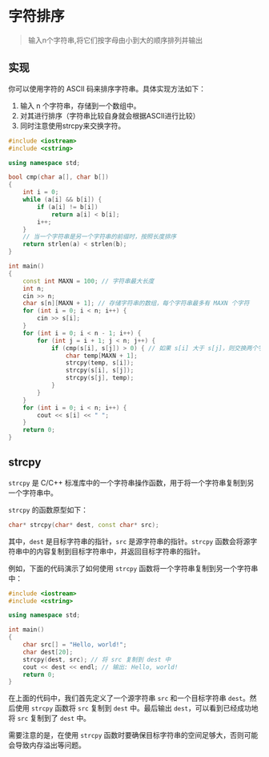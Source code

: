 # 字符排序

> 输入n个字符串,将它们按字母由小到大的顺序排列并输出

## 实现
你可以使用字符的 ASCII 码来排序字符串。具体实现方法如下：

1. 输入 n 个字符串，存储到一个数组中。
2. 对其进行排序（字符串比较自身就会根据ASCII进行比较）
3. 同时注意使用strcpy来交换字符。

```cpp
#include <iostream>
#include <cstring>

using namespace std;

bool cmp(char a[], char b[])
{
    int i = 0;
    while (a[i] && b[i]) {
        if (a[i] != b[i])
            return a[i] < b[i];
        i++;
    }
    // 当一个字符串是另一个字符串的前缀时，按照长度排序
    return strlen(a) < strlen(b);
}

int main()
{
    const int MAXN = 100; // 字符串最大长度
    int n;
    cin >> n;
    char s[n][MAXN + 1]; // 存储字符串的数组，每个字符串最多有 MAXN 个字符
    for (int i = 0; i < n; i++) {
        cin >> s[i];
    }
    for (int i = 0; i < n - 1; i++) {
        for (int j = i + 1; j < n; j++) {
            if (cmp(s[i], s[j]) > 0) { // 如果 s[i] 大于 s[j]，则交换两个字符串
                char temp[MAXN + 1];
                strcpy(temp, s[i]);
                strcpy(s[i], s[j]);
                strcpy(s[j], temp);
            }
        }
    }
    for (int i = 0; i < n; i++) {
        cout << s[i] << " ";
    }
    return 0;
}
```

## strcpy
`strcpy` 是 C/C++ 标准库中的一个字符串操作函数，用于将一个字符串复制到另一个字符串中。

`strcpy` 的函数原型如下：

```cpp
char* strcpy(char* dest, const char* src);
```

其中，`dest` 是目标字符串的指针，`src` 是源字符串的指针。`strcpy` 函数会将源字符串中的内容复制到目标字符串中，并返回目标字符串的指针。

例如，下面的代码演示了如何使用 `strcpy` 函数将一个字符串复制到另一个字符串中：

```cpp
#include <iostream>
#include <cstring>

using namespace std;

int main()
{
    char src[] = "Hello, world!";
    char dest[20];
    strcpy(dest, src); // 将 src 复制到 dest 中
    cout << dest << endl; // 输出: Hello, world!
    return 0;
}
```

在上面的代码中，我们首先定义了一个源字符串 `src` 和一个目标字符串 `dest`。然后使用 `strcpy` 函数将 `src` 复制到 `dest` 中。最后输出 `dest`，可以看到已经成功地将 `src` 复制到了 `dest` 中。

需要注意的是，在使用 `strcpy` 函数时要确保目标字符串的空间足够大，否则可能会导致内存溢出等问题。

